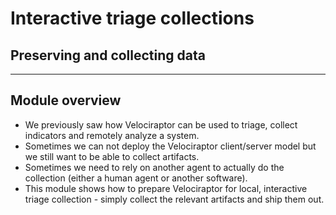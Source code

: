 <!-- .slide: class="title" -->

# Interactive triage collections

## Preserving and collecting data

---

<!-- .slide: class="content small-font" -->

## Module overview

* We previously saw how Velociraptor can be used to triage, collect
  indicators and remotely analyze a system.
* Sometimes we can not deploy the Velociraptor client/server model but
  we still want to be able to collect artifacts.
* Sometimes we need to rely on another agent to actually do the
  collection (either a human agent or another software).
* This module shows how to prepare Velociraptor for local, interactive
  triage collection - simply collect the relevant artifacts and ship
  them out.
